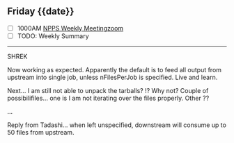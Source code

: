 ## Friday {{date}}

- [ ] 1000AM [NPPS Weekly Meeting](https://docs.google.com/document/d/1YfTyXPeXNQU4XUB28bvHJolgyBIJ2bfrd0u9Gd3WD70/edit)[zoom](https://bnl.zoomgov.com/j/16157150845?pwd=NXNqTi9ZWEFBKzYwRXQ5U3NXU1dBZz09)
- [ ] TODO: Weekly Summary

---

SHREK

Now working as expected.  Apparently the default is to feed all output from upstream into single job, unless nFilesPerJob is specified.  Live and learn.

Next... I am still not able to unpack the tarballs?  !?  Why not?  Couple of possibilifiles... one is I am not iterating over the files properly.  Other ??

...

Reply from Tadashi... when left unspecified, downstream will consume up to 50 files from upstream.

